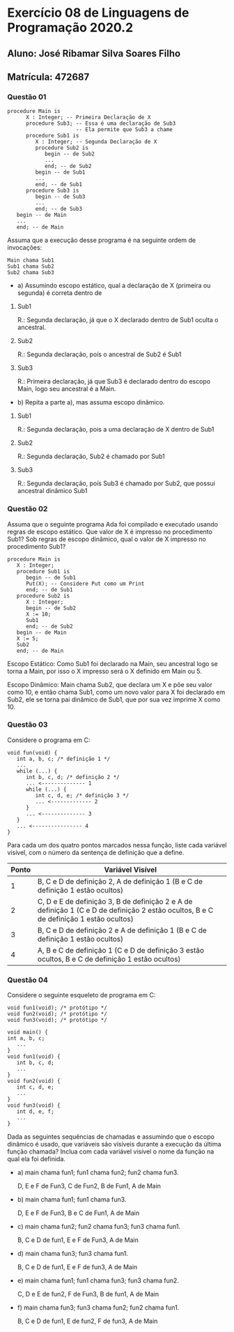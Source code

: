 # Exercício 08 de Linguagens de Programação 2020.2

## Aluno: José Ribamar Silva Soares Filho
## Matrícula: 472687

### Questão 01
```
procedure Main is
      X : Integer; -- Primeira Declaração de X
      procedure Sub3; -- Essa é uma declaração de Sub3
                      -- Ela permite que Sub3 a chame
      procedure Sub1 is
         X : Integer; -- Segunda Declaração de X
         procedure Sub2 is
            begin -- de Sub2
            ...
            end; -- de Sub2
         begin -- de Sub1
         ...
         end; -- de Sub1
      procedure Sub3 is
         begin -- de Sub3
         ...
         end; -- de Sub3
   begin -- de Main
   ...
   end; -- de Main
```

Assuma que a execução desse programa é na seguinte ordem de invocações:
```
Main chama Sub1
Sub1 chama Sub2
Sub2 chama Sub3
```

+ a) Assumindo escopo estático, qual a declaração de X (primeira ou segunda) é correta dentro de
1. Sub1

    R.: Segunda declaração, já que o X declarado dentro de Sub1 oculta o ancestral.

2. Sub2

    R.: Segunda declaração, poís o ancestral de Sub2 é Sub1

3. Sub3

    R.: Primeira declaração, já que Sub3 é declarado dentro do escopo Main, logo seu ancestral é a Main.

+ b) Repita a parte a), mas assuma escopo dinâmico.

1. Sub1

    R.: Segunda declaração, pois a uma declaração de X dentro de Sub1

2. Sub2

    R.: Segunda declaração, Sub2 é chamado por Sub1

3. Sub3

    R.: Segunda declaração, poís Sub3 é chamado por Sub2, que possui ancestral dinâmico Sub1

### Questão 02

Assuma que o seguinte programa Ada foi compilado e executado usando regras de escopo estático. Que valor de X é impresso no procedimento Sub1? Sob regras de escopo dinâmico, qual o valor de X impresso no procedimento Sub1?
```
procedure Main is
   X : Integer;
   procedure Sub1 is
      begin -- de Sub1
      Put(X); -- Considere Put como um Print
      end; -- de Sub1
   procedure Sub2 is
      X : Integer;
      begin -- de Sub2
      X := 10;
      Sub1
      end; -- de Sub2
   begin -- de Main
   X := 5;
   Sub2
   end; -- de Main
```

Escopo Estático: Como Sub1 foi declarado na Main, seu ancestral logo se torna a Main, por isso o X impresso será o X definido em Main ou 5.

Escopo Dinâmico: Main chama Sub2, que declara um X e põe seu valor como 10, e então chama Sub1, como um novo valor para X foi declarado em Sub2, ele se torna pai dinâmico de Sub1, que por sua vez imprime X como 10.

### Questão 03

Considere o programa em C:
```
void fun(void) {
   int a, b, c; /* definição 1 */
   ...
   while (...) {
      int b, c, d; /* definição 2 */
      ... <-------------- 1
      while (...) {
         int c, d, e; /* definição 3 */
         ... <------------- 2
      }
      ... <-------------- 3
   }
   ... <---------------- 4
} 
```
Para cada um dos quatro pontos marcados nessa função, liste cada variável visível, com o número da sentença de definição que a define.

Ponto | Variável Visível
-|-
1 | B, C e D de definição 2, A de definição 1 (B e C de definição 1 estão ocultos)
2 | C, D e E de definição 3, B de definição 2 e A de definição 1 (C e D de definição 2 estão ocultos, B e C de definição 1 estão ocultos)
3 | B, C e D de definição 2 e A de definição 1 (B e C de definição 1 estão ocultos)
4 | A, B e C de definição 1 (C e D de definição 3 estão ocultos, B e C de definição 1 estão ocultos)

### Questão 04
Considere o seguinte esqueleto de programa em C:
```
void fun1(void); /* protótipo */
void fun2(void); /* protótipo */ 
void fun3(void); /* protótipo */

void main() {
int a, b, c;
   ...
}
void fun1(void) {
   int b, c, d;
   ...
}
void fun2(void) {
   int c, d, e;
   ...
}
void fun3(void) {
   int d, e, f;
   ...
} 
```
Dada as seguintes sequências de chamadas e assumindo que o escopo dinâmico é usado, que variáveis são visíveis durante a execução da última função chamada? Inclua com cada variável visível o nome da função na qual ela foi definida.

+ a) main chama fun1; fun1 chama fun2; fun2 chama fun3.

    D, E e F de Fun3, C de Fun2, B de Fun1, A de Main

+ b) main chama fun1; fun1 chama fun3.

    D, E e F de Fun3, B e C de Fun1, A de Main

+ c) main chama fun2; fun2 chama fun3; fun3 chama fun1.

    B, C e D de fun1, E e F de Fun3, A de Main 

+ d) main chama fun3; fun3 chama fun1.

    B, C e D de fun1, E e F de fun3, A de Main

+ e) main chama fun1; fun1 chama fun3; fun3 chama fun2.

    C, D e E de fun2, F de Fun3, B de fun1, A de Main

+ f) main chama fun3; fun3 chama fun2; fun2 chama fun1.

    B, C e D de fun1, E de fun2, F de fun3, A de Main
